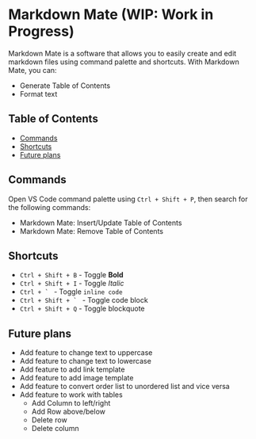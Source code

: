 # Markdown Mate (WIP: Work in Progress)

Markdown Mate is a software that allows you to easily create and edit markdown files using command palette and shortcuts.
With Markdown Mate, you can:

- Generate Table of Contents
- Format text

## Table of Contents <!-- TOC ignore -->

<!-- TOC -->

- [Commands](#commands)
- [Shortcuts](#shortcuts)
- [Future plans](#future-plans)

<!-- /TOC -->

## Commands

Open VS Code command palette using `Ctrl + Shift + P`, then search for the following commands:

- Markdown Mate: Insert/Update Table of Contents
- Markdown Mate: Remove Table of Contents

## Shortcuts

- `Ctrl + Shift + B` - Toggle **Bold**
- `Ctrl + Shift + I` - Toggle _Italic_
- `` Ctrl + `  `` - Toggle `inline code`
- `` Ctrl + Shift + `  `` - Toggle code block
- `Ctrl + Shift + Q` - Toggle blockquote

## Future plans

- Add feature to change text to uppercase
- Add feature to change text to lowercase
- Add feature to add link template
- Add feature to add image template
- Add feature to convert order list to unordered list and vice versa
- Add feature to work with tables
  - Add Column to left/right
  - Add Row above/below
  - Delete row
  - Delete column
